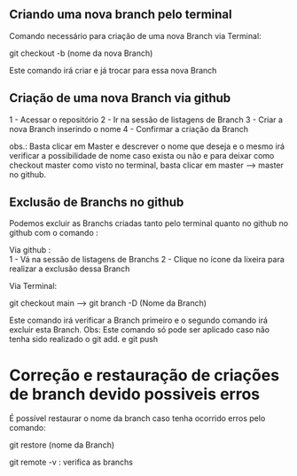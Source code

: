 ## Criando uma nova branch pelo terminal

Comando necessário para criação de uma nova Branch via Terminal: 

git checkout -b (nome da nova Branch)

Este comando irá criar e já trocar para essa nova Branch


## Criação de uma nova Branch via github 

1 - Acessar o repositório 
2 - Ir na sessão de listagens de Branch
3 - Criar a nova Branch inserindo o nome
4 - Confirmar a criação da Branch

obs.: Basta clicar em Master e descrever o nome que deseja e o mesmo irá verificar a possibilidade de nome caso exista ou não e para deixar como checkout master como visto no terminal, basta clicar em master --> master no github.


## Exclusão de Branchs no github

Podemos excluir as Branchs criadas tanto pelo terminal quanto no github no github com o comando :

Via github :   
1 - Vá na sessão de listagens de Branchs 
2 - Clique no ícone da lixeira para realizar a exclusão dessa Branch

Via Terminal:

git checkout main -->  git branch -D (Nome da Branch) 

Este comando irá verificar a Branch primeiro e o segundo comando irá excluir esta Branch.
Obs: Este comando só pode ser aplicado caso não tenha sido realizado o git add. e git push


# Correção e restauração de criações de branch devido possiveis erros

É possível restaurar o nome da branch caso tenha ocorrido erros pelo comando:

git restore (nome da Branch)

git remote -v : verifica as branchs 
